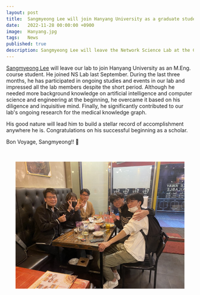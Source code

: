 ```yaml
---
layout: post
title:  Sangmyeong Lee will join Hanyang University as a graduate student
date:   2022-11-28 00:00:00 +0900
image:  Hanyang.jpg
tags:   News
published: true
description: Sangmyeong Lee will leave the Network Science Lab at the Catholic University of Korea to join Hanyang University as an M.Eng. course student.
---
```


[Sangmyeong Lee](https://nslab-cuk.github.io/member/sangmyeong) will leave our lab to join Hanyang University as an M.Eng. course student. He joined NS Lab last September. During the last three months, he has participated in ongoing studies and events in our lab and impressed all the lab members despite the short period. Although he needed more background knowledge on artificial intelligence and computer science and engineering at the beginning, he overcame it based on his diligence and inquisitive mind. Finally, he significantly contributed to our lab's ongoing research for the medical knowledge graph. 

His good nature will lead him to build a stellar record of accomplishment anywhere he is. Congratulations on his successful beginning as a scholar. 


Bon Voyage, Sangmyeong!! :tada:

<br>

<p align="center"><img src="/images/withSM.JPG" style="width : 90%; max-width: 90%"></p>


